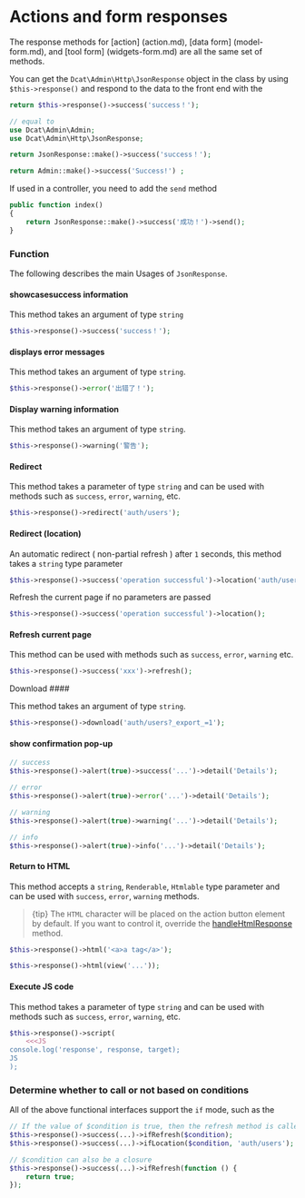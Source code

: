 # Actions and form responses

The response methods for [action] (action.md), [data form] (model-form.md), and [tool form] (widgets-form.md) are all the same set of methods.

You can get the `Dcat\Admin\Http\JsonResponse` object in the class by using `$this->response()` and respond to the data to the front end with the

```php
return $this->response()->success('success！');

// equal to
use Dcat\Admin\Admin;
use Dcat\Admin\Http\JsonResponse;

return JsonResponse::make()->success('success！');

return Admin::make()->success('Success!') ;
```

If used in a controller, you need to add the `send` method

```php
public function index()
{
    return JsonResponse::make()->success('成功！')->send();
}
```


### Function
The following describes the main Usages of `JsonResponse`.


#### showcasesuccess information

This method takes an argument of type `string`

```php
$this->response()->success('success！');
```

#### displays error messages

This method takes an argument of type `string`.

```php
$this->response()->error('出错了！');
```

#### Display warning information

This method takes an argument of type `string`.

```php
$this->response()->warning('警告');
```

#### Redirect

This method takes a parameter of type `string` and can be used with methods such as `success`, `error`, `warning`, etc.

```php
$this->response()->redirect('auth/users');
```

#### Redirect (location)

An automatic redirect ( non-partial refresh ) after `1` seconds, this method takes a `string` type parameter

```php
$this->response()->success('operation successful')->location('auth/users');
```

Refresh the current page if no parameters are passed

```php
$this->response()->success('operation successful')->location();
```

#### Refresh current page

This method can be used with methods such as `success`, `error`, `warning` etc.

```php
$this->response()->success('xxx')->refresh();
```

Download ####

This method takes an argument of type `string`.

```php
$this->response()->download('auth/users?_export_=1');
```

#### show confirmation pop-up

```php
// success
$this->response()->alert(true)->success('...')->detail('Details');

// error
$this->response()->alert(true)->error('...')->detail('Details');

// warning
$this->response()->alert(true)->warning('...')->detail('Details');

// info
$this->response()->alert(true)->info('...')->detail('Details');
```

#### Return to HTML

This method accepts a `string`, `Renderable`, `Htmlable` type parameter and can be used with `success`, `error`, `warning` methods.

> {tip} The `HTML` character will be placed on the action button element by default. If you want to control it, override the [handleHtmlResponse](#handleHtmlResponse) method.

```php
$this->response()->html('<a>a tag</a>');

$this->response()->html(view('...'));
```

#### Execute JS code

This method takes a parameter of type `string` and can be used with methods such as `success`, `error`, `warning`, etc.

```php
$this->response()->script(
	<<<JS
console.log('response', response, target);	
JS	
);
```

### Determine whether to call or not based on conditions

All of the above functional interfaces support the `if` mode, such as the

```php
// If the value of $condition is true, then the refresh method is called
$this->response()->success(...)->ifRefresh($condition);
$this->response()->success(...)->ifLocation($condition, 'auth/users');

// $condition can also be a closure
$this->response()->success(...)->ifRefresh(function () {
    return true;
});
```

